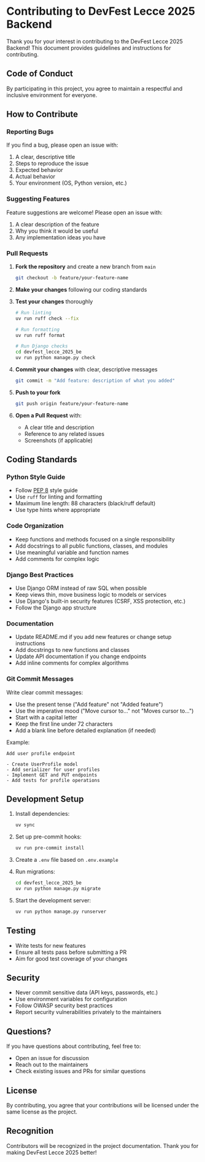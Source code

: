 # Contributing to DevFest Lecce 2025 Backend

Thank you for your interest in contributing to the DevFest Lecce 2025 Backend! This document provides guidelines and instructions for contributing.

## Code of Conduct

By participating in this project, you agree to maintain a respectful and inclusive environment for everyone.

## How to Contribute

### Reporting Bugs

If you find a bug, please open an issue with:

1. A clear, descriptive title
2. Steps to reproduce the issue
3. Expected behavior
4. Actual behavior
5. Your environment (OS, Python version, etc.)

### Suggesting Features

Feature suggestions are welcome! Please open an issue with:

1. A clear description of the feature
2. Why you think it would be useful
3. Any implementation ideas you have

### Pull Requests

1. **Fork the repository** and create a new branch from `main`
   ```bash
   git checkout -b feature/your-feature-name
   ```

2. **Make your changes** following our coding standards

3. **Test your changes** thoroughly
   ```bash
   # Run linting
   uv run ruff check --fix
   
   # Run formatting
   uv run ruff format
   
   # Run Django checks
   cd devfest_lecce_2025_be
   uv run python manage.py check
   ```

4. **Commit your changes** with clear, descriptive messages
   ```bash
   git commit -m "Add feature: description of what you added"
   ```

5. **Push to your fork**
   ```bash
   git push origin feature/your-feature-name
   ```

6. **Open a Pull Request** with:
   - A clear title and description
   - Reference to any related issues
   - Screenshots (if applicable)

## Coding Standards

### Python Style Guide

- Follow [PEP 8](https://pep8.org/) style guide
- Use `ruff` for linting and formatting
- Maximum line length: 88 characters (black/ruff default)
- Use type hints where appropriate

### Code Organization

- Keep functions and methods focused on a single responsibility
- Add docstrings to all public functions, classes, and modules
- Use meaningful variable and function names
- Add comments for complex logic

### Django Best Practices

- Use Django ORM instead of raw SQL when possible
- Keep views thin, move business logic to models or services
- Use Django's built-in security features (CSRF, XSS protection, etc.)
- Follow the Django app structure

### Documentation

- Update README.md if you add new features or change setup instructions
- Add docstrings to new functions and classes
- Update API documentation if you change endpoints
- Add inline comments for complex algorithms

### Git Commit Messages

Write clear commit messages:

- Use the present tense ("Add feature" not "Added feature")
- Use the imperative mood ("Move cursor to..." not "Moves cursor to...")
- Start with a capital letter
- Keep the first line under 72 characters
- Add a blank line before detailed explanation (if needed)

Example:
```
Add user profile endpoint

- Create UserProfile model
- Add serializer for user profiles
- Implement GET and PUT endpoints
- Add tests for profile operations
```

## Development Setup

1. Install dependencies:
   ```bash
   uv sync
   ```

2. Set up pre-commit hooks:
   ```bash
   uv run pre-commit install
   ```

3. Create a `.env` file based on `.env.example`

4. Run migrations:
   ```bash
   cd devfest_lecce_2025_be
   uv run python manage.py migrate
   ```

5. Start the development server:
   ```bash
   uv run python manage.py runserver
   ```

## Testing

- Write tests for new features
- Ensure all tests pass before submitting a PR
- Aim for good test coverage of your changes

## Security

- Never commit sensitive data (API keys, passwords, etc.)
- Use environment variables for configuration
- Follow OWASP security best practices
- Report security vulnerabilities privately to the maintainers

## Questions?

If you have questions about contributing, feel free to:

- Open an issue for discussion
- Reach out to the maintainers
- Check existing issues and PRs for similar questions

## License

By contributing, you agree that your contributions will be licensed under the same license as the project.

## Recognition

Contributors will be recognized in the project documentation. Thank you for making DevFest Lecce 2025 better!
